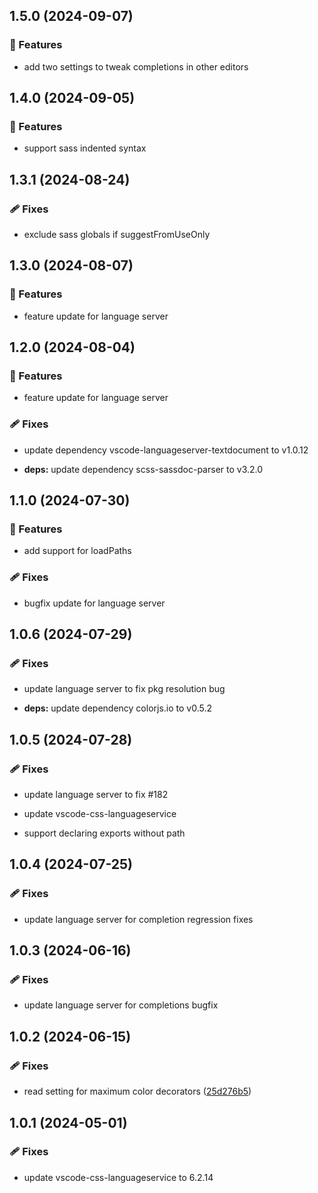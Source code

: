 ## 1.5.0 (2024-09-07)


### 🚀 Features

- add two settings to tweak completions in other editors

## 1.4.0 (2024-09-05)


### 🚀 Features

- support sass indented syntax

## 1.3.1 (2024-08-24)


### 🩹 Fixes

- exclude sass globals if suggestFromUseOnly

## 1.3.0 (2024-08-07)


### 🚀 Features

- feature update for language server

## 1.2.0 (2024-08-04)


### 🚀 Features

- feature update for language server


### 🩹 Fixes

- update dependency vscode-languageserver-textdocument to v1.0.12

- **deps:** update dependency scss-sassdoc-parser to v3.2.0

## 1.1.0 (2024-07-30)


### 🚀 Features

- add support for loadPaths


### 🩹 Fixes

- bugfix update for language server

## 1.0.6 (2024-07-29)


### 🩹 Fixes

- update language server to fix pkg resolution bug

- **deps:** update dependency colorjs.io to v0.5.2

## 1.0.5 (2024-07-28)


### 🩹 Fixes

- update language server to fix #182

- update vscode-css-languageservice

- support declaring exports without path

## 1.0.4 (2024-07-25)


### 🩹 Fixes

- update language server for completion regression fixes

## 1.0.3 (2024-06-16)


### 🩹 Fixes

- update language server for completions bugfix

## 1.0.2 (2024-06-15)


### 🩹 Fixes

- read setting for maximum color decorators ([25d276b5](https://github.com/wkillerud/some-sass/commit/25d276b5))

## 1.0.1 (2024-05-01)


### 🩹 Fixes

- update vscode-css-languageservice to 6.2.14